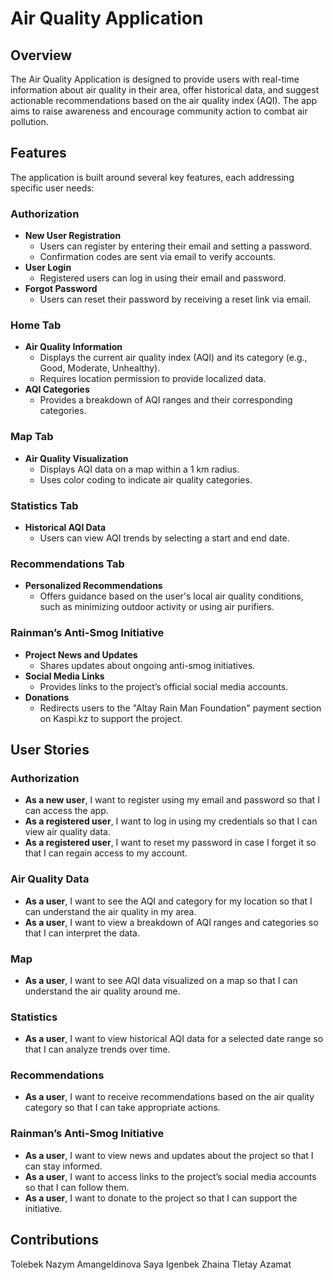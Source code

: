 # Air Quality Application

## Overview
The Air Quality Application is designed to provide users with real-time information about air quality in their area, offer historical data, and suggest actionable recommendations based on the air quality index (AQI). The app aims to raise awareness and encourage community action to combat air pollution.

## Features
The application is built around several key features, each addressing specific user needs:

### Authorization
- **New User Registration**
  - Users can register by entering their email and setting a password.
  - Confirmation codes are sent via email to verify accounts.
- **User Login**
  - Registered users can log in using their email and password.
- **Forgot Password**
  - Users can reset their password by receiving a reset link via email.

### Home Tab
- **Air Quality Information**
  - Displays the current air quality index (AQI) and its category (e.g., Good, Moderate, Unhealthy).
  - Requires location permission to provide localized data.
- **AQI Categories**
  - Provides a breakdown of AQI ranges and their corresponding categories.

### Map Tab
- **Air Quality Visualization**
  - Displays AQI data on a map within a 1 km radius.
  - Uses color coding to indicate air quality categories.

### Statistics Tab
- **Historical AQI Data**
  - Users can view AQI trends by selecting a start and end date.

### Recommendations Tab
- **Personalized Recommendations**
  - Offers guidance based on the user's local air quality conditions, such as minimizing outdoor activity or using air purifiers.

### Rainman’s Anti-Smog Initiative
- **Project News and Updates**
  - Shares updates about ongoing anti-smog initiatives.
- **Social Media Links**
  - Provides links to the project’s official social media accounts.
- **Donations**
  - Redirects users to the "Altay Rain Man Foundation" payment section on Kaspi.kz to support the project.

## User Stories
### Authorization
- **As a new user**, I want to register using my email and password so that I can access the app.
- **As a registered user**, I want to log in using my credentials so that I can view air quality data.
- **As a registered user**, I want to reset my password in case I forget it so that I can regain access to my account.

### Air Quality Data
- **As a user**, I want to see the AQI and category for my location so that I can understand the air quality in my area.
- **As a user**, I want to view a breakdown of AQI ranges and categories so that I can interpret the data.

### Map
- **As a user**, I want to see AQI data visualized on a map so that I can understand the air quality around me.

### Statistics
- **As a user**, I want to view historical AQI data for a selected date range so that I can analyze trends over time.

### Recommendations
- **As a user**, I want to receive recommendations based on the air quality category so that I can take appropriate actions.

### Rainman’s Anti-Smog Initiative
- **As a user**, I want to view news and updates about the project so that I can stay informed.
- **As a user**, I want to access links to the project’s social media accounts so that I can follow them.
- **As a user**, I want to donate to the project so that I can support the initiative.

## Contributions
Tolebek Nazym
Amangeldinova Saya
Igenbek Zhaina
Tletay Azamat
